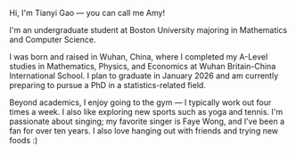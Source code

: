 Hi, I'm Tianyi Gao — you can call me Amy!

I'm an undergraduate student at Boston University majoring in Mathematics and Computer Science.

I was born and raised in Wuhan, China, where I completed my A-Level studies in Mathematics, Physics, and Economics at Wuhan Britain-China International School. I plan to graduate in January 2026 and am currently preparing to pursue a PhD in a statistics-related field.

Beyond academics, I enjoy going to the gym — I typically work out four times a week. I also like exploring new sports such as yoga and tennis. I'm passionate about singing; my favorite singer is Faye Wong, and I’ve been a fan for over ten years. I also love hanging out with friends and trying new foods :)
